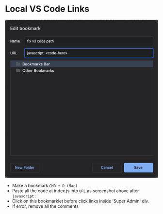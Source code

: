 # Local VS Code Links

<center>
    <img src="./screenshot.png">
</center>

- Make a bookmark `CMD + D (Mac)`
- Paste all the code at index.js into `URL`  as screenshot above after `javascript: `
- Click on this bookmarklet before click links inside 'Super Admin' div. 
- If error, remove all the comments 